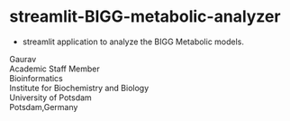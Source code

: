 # streamlit-BIGG-metabolic-analyzer

- streamlit application to analyze the BIGG Metabolic models.

Gaurav \
Academic Staff Member \
Bioinformatics \
Institute for Biochemistry and Biology \
University of Potsdam \
Potsdam,Germany
